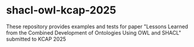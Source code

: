 # shacl-owl-kcap-2025
These repository provides examples and tests for paper "Lessons Learned from the Combined Development of Ontologies Using  OWL and SHACL" submitted to KCAP 2025
